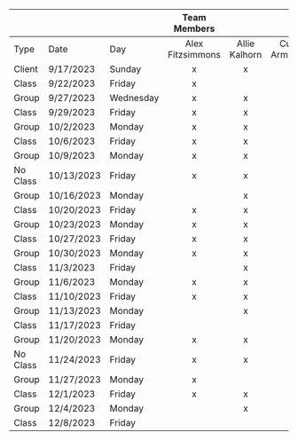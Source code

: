 |          |            |           |   Team Members   |               |                  |                |                   |                  |
| -------- | ---------- | --------- | :--------------: | :-----------: | :--------------: | :------------: | :---------------: | :--------------: |
| Type     | Date       | Day       | Alex Fitzsimmons | Allie Kalhorn | Cullen Armstrong | Daniel Wilkins | Joshua Vattiprolu | Sebastian Smiley |
| Client   | 9/17/2023  | Sunday    |        x         |       x       |        x         |       x        |         x         |        x         |
| Class    | 9/22/2023  | Friday    |        x         |               |                  |       x        |                   |        x         |
| Group    | 9/27/2023  | Wednesday |        x         |       x       |        x         |       x        |         x         |        x         |
| Class    | 9/29/2023  | Friday    |        x         |       x       |        x         |       x        |                   |        x         |
| Group    | 10/2/2023  | Monday    |        x         |       x       |        x         |       x        |         x         |        x         |
| Class    | 10/6/2023  | Friday    |        x         |       x       |        x         |       x        |         x         |        x         |
| Group    | 10/9/2023  | Monday    |        x         |       x       |        x         |       x        |                   |        x         |
| No Class | 10/13/2023 | Friday    |        x         |       x       |        x         |       x        |         x         |        x         |
| Group    | 10/16/2023 | Monday    |                  |       x       |        x         |       x        |         x         |        x         |
| Class    | 10/20/2023 | Friday    |        x         |       x       |        x         |       x        |                   |        x         |
| Group    | 10/23/2023 | Monday    |        x         |       x       |        x         |       x        |                   |        x         |
| Class    | 10/27/2023 | Friday    |        x         |       x       |                  |       x        |         x         |        x         |
| Group    | 10/30/2023 | Monday    |        x         |       x       |        x         |       x        |         x         |        x         |
| Class    | 11/3/2023  | Friday    |                  |       x       |        x         |       x        |         x         |        x         |
| Group    | 11/6/2023  | Monday    |        x         |       x       |        x         |       x        |         x         |        x         |
| Class    | 11/10/2023 | Friday    |        x         |       x       |        x         |       x        |                   |        x         |
| Group    | 11/13/2023 | Monday    |                  |       x       |        x         |       x        |         x         |        x         |
| Class    | 11/17/2023 | Friday    |                  |               |        x         |       x        |                   |        x         |
| Group    | 11/20/2023 | Monday    |        x         |       x       |        x         |       x        |         x         |        x         |
| No Class | 11/24/2023 | Friday    |        x         |       x       |        x         |       x        |         x         |        x         |
| Group    | 11/27/2023 | Monday    |        x         |               |        x         |       x        |         x         |        x         |
| Class    | 12/1/2023  | Friday    |        x         |       x       |        x         |       x        |                   |        x         |
| Group    | 12/4/2023  | Monday    |                  |       x       |        x         |       x        |                   |        x         |
| Class    | 12/8/2023  | Friday    |                  |               |                  |                |                   |                  |
